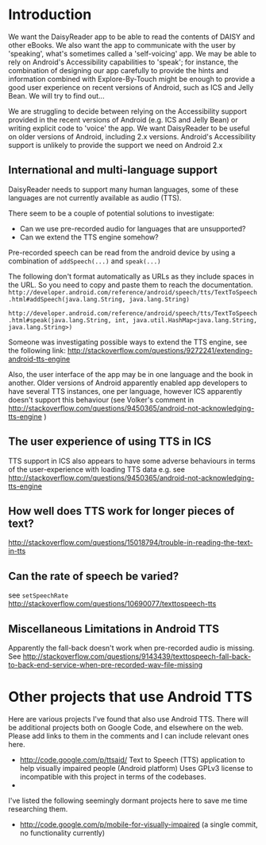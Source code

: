 # Introduction #
We want the DaisyReader app to be able to read the contents of DAISY and other eBooks. We also want the app to communicate with the user by 'speaking', what's sometimes called a 'self-voicing' app. We may be able to rely on Android's Accessibility capabilities to 'speak'; for instance, the combination of designing our app carefully to provide the hints and information combined with Explore-By-Touch might be enough to provide a good user experience on recent versions of Android, such as ICS and Jelly Bean. We will try to find out...

We are struggling to decide between relying on the Accessibility support provided in the recent versions of Android (e.g. ICS and Jelly Bean) or writing explicit code to 'voice' the app. We want DaisyReader to be useful on older versions of Android, including 2.x versions. Android's Accessibility support is unlikely to provide the support we need on Android 2.x

## International and multi-language support ##
DaisyReader needs to support many human languages, some of these languages are not currently available as audio (TTS).

There seem to be a couple of potential solutions to investigate:
  * Can we use pre-recorded audio for languages that are unsupported?
  * Can we extend the TTS engine somehow?

Pre-recorded speech can be read from the android device by using a combination of `addSpeech(...)` and `speak(...)`

The following don't format automatically as URLs as they include spaces in the URL. So you need to copy and paste them to reach the documentation.
`http://developer.android.com/reference/android/speech/tts/TextToSpeech.html#addSpeech(java.lang.String, java.lang.String)`

`http://developer.android.com/reference/android/speech/tts/TextToSpeech.html#speak(java.lang.String, int, java.util.HashMap<java.lang.String, java.lang.String>)`

Someone was investigating possible ways to extend the TTS engine, see the following link:
http://stackoverflow.com/questions/9272241/extending-android-tts-engine

Also, the user interface of the app may be in one language and the book in another. Older versions of Android apparently enabled app developers to have several TTS instances, one per language, however ICS apparently doesn't support this behaviour (see Volker's comment in http://stackoverflow.com/questions/9450365/android-not-acknowledging-tts-engine )

## The user experience of using TTS in ICS ##
TTS support in ICS also appears to have some adverse behaviours in terms of the user-experience with loading TTS data e.g. see http://stackoverflow.com/questions/9450365/android-not-acknowledging-tts-engine

## How well does TTS work for longer pieces of text? ##
http://stackoverflow.com/questions/15018794/trouble-in-reading-the-text-in-tts

## Can the rate of speech be varied? ##
see `setSpeechRate`
http://stackoverflow.com/questions/10690077/texttospeech-tts

## Miscellaneous Limitations in Android TTS ##
Apparently the fall-back doesn't work when pre-recorded audio is missing. See http://stackoverflow.com/questions/9143439/texttospeech-fall-back-to-back-end-service-when-pre-recorded-wav-file-missing

# Other projects that use Android TTS #
Here are various projects I've found that also use Android TTS. There will be additional projects both on Google Code, and elsewhere on the web. Please add links to them in the comments and I can include relevant ones here.

  * http://code.google.com/p/ttsaid/ Text to Speech (TTS) application to help visually impaired people (Android platform) Uses GPLv3 license to incompatible with this project in terms of the codebases.
  * 

I've listed the following seemingly dormant projects here to save me time researching them.
  * http://code.google.com/p/mobile-for-visually-impaired (a single commit, no functionality currently)